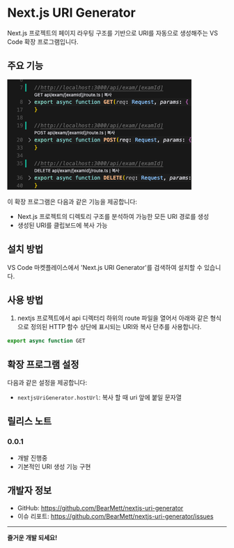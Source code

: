# Next.js URI Generator

Next.js 프로젝트의 페이지 라우팅 구조를 기반으로 URI를 자동으로 생성해주는 VS Code 확장 프로그램입니다.

## 주요 기능

![확장프로그램 동작 미리보기](readme/preview.png)

이 확장 프로그램은 다음과 같은 기능을 제공합니다:

- Next.js 프로젝트의 디렉토리 구조를 분석하여 가능한 모든 URI 경로를 생성
- 생성된 URI를 클립보드에 복사 가능

## 설치 방법

VS Code 마켓플레이스에서 'Next.js URI Generator'를 검색하여 설치할 수 있습니다.

## 사용 방법

1. nextjs 프로젝트에서 api 디렉터리 하위의 route 파일을 열어서 아래와 같은 형식으로 정의된 HTTP 함수 상단에 표시되는 URI와 복사 단추를 사용합니다.

```typescript
export async function GET
```

## 확장 프로그램 설정

다음과 같은 설정을 제공합니다:

- `nextjsUriGenerator.hostUrl`: 복사 할 때 uri 앞에 붙일 문자열

## 릴리스 노트

### 0.0.1

- 개발 진행중
- 기본적인 URI 생성 기능 구현

## 개발자 정보

- GitHub: <https://github.com/BearMett/nextjs-uri-generator>  
- 이슈 리포트: <https://github.com/BearMett/nextjs-uri-generator/issues>

---

**즐거운 개발 되세요!**
